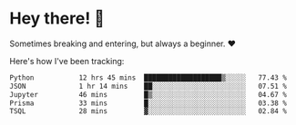 # Hey there! 👋
Sometimes breaking and entering, but always a beginner. ❤️

Here's how I've been tracking:
<!--START_SECTION:waka-->

```txt
Python           12 hrs 45 mins  ███████████████████▒░░░░░   77.43 %
JSON             1 hr 14 mins    ██░░░░░░░░░░░░░░░░░░░░░░░   07.51 %
Jupyter          46 mins         █▒░░░░░░░░░░░░░░░░░░░░░░░   04.67 %
Prisma           33 mins         █░░░░░░░░░░░░░░░░░░░░░░░░   03.38 %
TSQL             28 mins         ▓░░░░░░░░░░░░░░░░░░░░░░░░   02.84 %
```

<!--END_SECTION:waka-->

